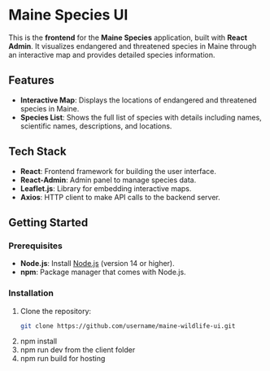 # Maine Species UI

This is the **frontend** for the **Maine Species** application, built with **React Admin**. It visualizes endangered and threatened species in Maine through an interactive map and provides detailed species information.

## Features
- **Interactive Map**: Displays the locations of endangered and threatened species in Maine.
- **Species List**: Shows the full list of species with details including names, scientific names, descriptions, and locations.


## Tech Stack
- **React**: Frontend framework for building the user interface.
- **React-Admin**: Admin panel to manage species data.
- **Leaflet.js**: Library for embedding interactive maps.
- **Axios**: HTTP client to make API calls to the backend server.

## Getting Started

### Prerequisites
- **Node.js**: Install [Node.js](https://nodejs.org/) (version 14 or higher).
- **npm**: Package manager that comes with Node.js.

### Installation
1. Clone the repository:
   ```bash
   git clone https://github.com/username/maine-wildlife-ui.git
2. npm install
3. npm run dev from the client folder
4. npm run build for hosting